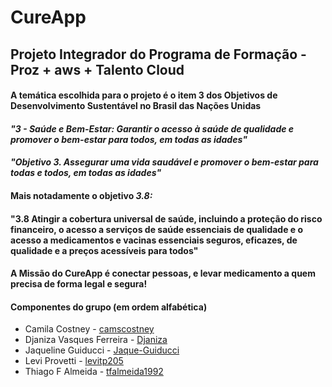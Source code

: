 # CureApp
## Projeto Integrador do Programa de Formação - Proz + aws + Talento Cloud
#### A temática escolhida para o projeto é o **item 3** dos Objetivos de Desenvolvimento Sustentável no Brasil das Nações Unidas
#### *"3 - Saúde e Bem-Estar: Garantir o acesso à saúde de qualidade e promover o bem-estar para todos, em todas as idades"*
#### *"Objetivo 3. Assegurar uma vida saudável e promover o bem-estar para todas e todos, em todas as idades"*
#### Mais notadamente o objetivo *3.8:* 
#### **"3.8 Atingir a cobertura universal de saúde, incluindo a proteção do risco financeiro, o acesso a serviços de saúde essenciais de qualidade e o acesso a medicamentos e vacinas essenciais seguros, eficazes, de qualidade e a preços acessíveis para todos"**

#### A Missão do CureApp é conectar pessoas, e levar medicamento a quem precisa de forma legal e segura!

#### Componentes do grupo (em ordem alfabética)
- Camila Costney - [camscostney](https://github.com/camscostney)
- Djaniza Vasques Ferreira - [Djaniza](https://github.com/Djaniza)
- Jaqueline Guiducci - [Jaque-Guiducci](https://github.com/Jaque-guiducci)
- Levi Provetti - [levitp205](https://github.com/levitp205)
- Thiago F Almeida - [tfalmeida1992](https://github.com/tfalmeida1992)


